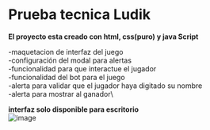 # Prueba tecnica Ludik
**El proyecto esta creado con html, css(puro) y java Script**

 -maquetacion de interfaz del juego\
 -configuración del modal para alertas\
 -funcionalidad para que interactue el jugador\
 -funcionalidad del bot para el juego\
 -alerta para validar que el jugador haya digitado su nombre\
 -alerta para mostrar al ganador\

**interfaz solo disponible para escritorio**
\
![image](https://user-images.githubusercontent.com/70293539/159174662-a3dc267e-c615-444a-89f6-39973a72cb67.png)


